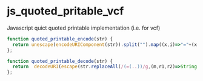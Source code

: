 # js_quoted_pritable_vcf
Javascript quict quoted printable implementation (i.e. for vcf)


```js
function quoted_printable_encode(str) {
  return unescape(encodeURIComponent(str)).split("").map((x,i)=>"="+(x.charCodeAt(0).toString(16).toUpperCase()+(i%23==22?"\r\n ":""))).join("");
};

function quoted_printable_decode(str) {
  return  decodeURI(escape(str.replaceAll(/(=(..))/g,(m,r1,r2)=>String.fromCharCode(parseInt(r2,16)))))
};
```
